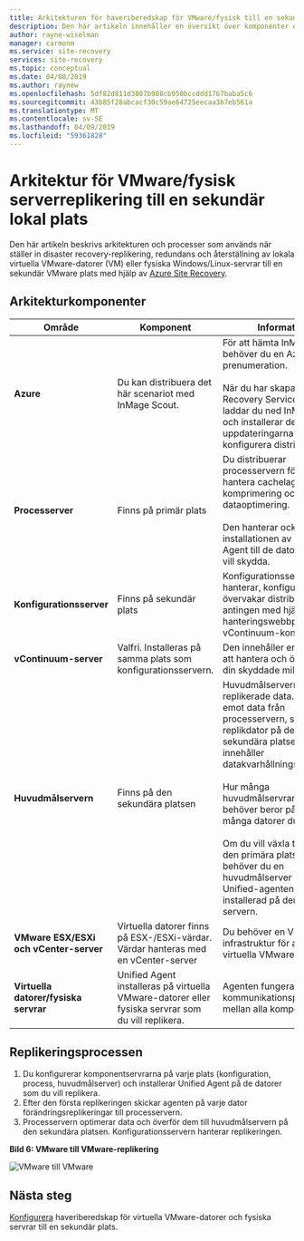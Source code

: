 ```yaml
---
title: Arkitekturen för haveriberedskap för VMware/fysisk till en sekundär plats med Azure Site Recovery | Microsoft Docs
description: Den här artikeln innehåller en översikt över komponenter och arkitektur som används under haveriberedskap för lokala virtuella VMware-datorer eller fysiska Windows/Linux-servrar till en sekundär VMware-plats med Azure Site Recovery.
author: rayne-wiselman
manager: carmonm
ms.service: site-recovery
services: site-recovery
ms.topic: conceptual
ms.date: 04/08/2019
ms.author: raynew
ms.openlocfilehash: 5df82d811d3807b988cb950bccddd1767baba5c6
ms.sourcegitcommit: 43b85f28abcacf30c59ae64725eecaa3b7eb561a
ms.translationtype: MT
ms.contentlocale: sv-SE
ms.lasthandoff: 04/09/2019
ms.locfileid: "59361828"
---
```

# <a name="architecture-for-vmwarephysical-server-replication-to-a-secondary-on-premises-site"></a>Arkitektur för VMware/fysisk serverreplikering till en sekundär lokal plats

Den här artikeln beskrivs arkitekturen och processer som används när ställer in disaster recovery-replikering, redundans och återställning av lokala virtuella VMware-datorer (VM) eller fysiska Windows/Linux-servrar till en sekundär VMware plats med hjälp av [Azure Site Recovery](site-recovery-overview.md).


## <a name="architectural-components"></a>Arkitekturkomponenter

**Område** | **Komponent** | **Information**
--- | --- | ---
**Azure** | Du kan distribuera det här scenariot med InMage Scout. | För att hämta InMage Scout behöver du en Azure-prenumeration.<br/><br/> När du har skapat ett Recovery Services-valv laddar du ned InMage Scout och installerar de senaste uppdateringarna för att konfigurera distributionen.
**Processerver** | Finns på primär plats | Du distribuerar processervern för att hantera cachelagring, komprimering och dataoptimering.<br/><br/> Den hanterar också push-installationen av Unified Agent till de datorer som du vill skydda.
**Konfigurationsserver** | Finns på sekundär plats | Konfigurationsservern hanterar, konfigurerar och övervakar distributionen, antingen med hjälp av hanteringswebbplatsen eller vContinuum-konsolen.
**vContinuum-server** | Valfri. Installeras på samma plats som konfigurationsservern. | Den innehåller en konsol för att hantera och övervaka din skyddade miljö.
**Huvudmålservern** | Finns på den sekundära platsen | Huvudmålservern innehåller replikerade data. Den tar emot data från processervern, skapar en replikdator på den sekundära platsen och innehåller datakvarhållningspunkterna.<br/><br/> Hur många huvudmålservrar du behöver beror på hur många datorer du skyddar.<br/><br/> Om du vill växla tillbaka till den primära platsen behöver du en huvudmålserver även där. Unified-agenten är installerad på den här servern.
**VMware ESX/ESXi och vCenter-server** |  Virtuella datorer finns på ESX-/ESXi-värdar. Värdar hanteras med en vCenter-server | Du behöver en VMware-infrastruktur för att replikera virtuella VMware-datorer.
**Virtuella datorer/fysiska servrar** |  Unified Agent installeras på virtuella VMware-datorer eller fysiska servrar som du vill replikera. | Agenten fungerar som en kommunikationsprovider mellan alla komponenter.

## <a name="replication-process"></a>Replikeringsprocessen

1. Du konfigurerar komponentservrarna på varje plats (konfiguration, process, huvudmålserver) och installerar Unified Agent på de datorer som du vill replikera.
2. Efter den första replikeringen skickar agenten på varje dator förändringsreplikeringar till processervern.
3. Processervern optimerar data och överför dem till huvudmålservern på den sekundära platsen. Konfigurationsservern hanterar replikeringen.

**Bild 6: VMware till VMware-replikering**

![VMware till VMware](./media/site-recovery-components/vmware-to-vmware.png)



## <a name="next-steps"></a>Nästa steg

[Konfigurera](vmware-physical-secondary-disaster-recovery.md) haveriberedskap för virtuella VMware-datorer och fysiska servrar till en sekundär plats.
